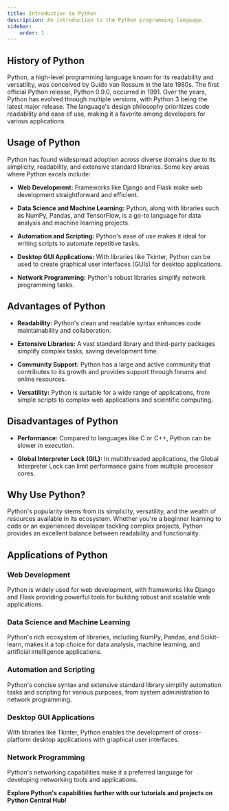 ```yaml
---
title: Introduction to Python
description: An introduction to the Python programming language.
sidebar: 
    order: 1
---
```


## History of Python

Python, a high-level programming language known for its readability and versatility, was conceived by Guido van Rossum in the late 1980s. The first official Python release, Python 0.9.0, occurred in 1991. Over the years, Python has evolved through multiple versions, with Python 3 being the latest major release. The language's design philosophy prioritizes code readability and ease of use, making it a favorite among developers for various applications.

## Usage of Python

Python has found widespread adoption across diverse domains due to its simplicity, readability, and extensive standard libraries. Some key areas where Python excels include:

- **Web Development:** Frameworks like Django and Flask make web development straightforward and efficient.

- **Data Science and Machine Learning:** Python, along with libraries such as NumPy, Pandas, and TensorFlow, is a go-to language for data analysis and machine learning projects.

- **Automation and Scripting:** Python's ease of use makes it ideal for writing scripts to automate repetitive tasks.

- **Desktop GUI Applications:** With libraries like Tkinter, Python can be used to create graphical user interfaces (GUIs) for desktop applications.

- **Network Programming:** Python's robust libraries simplify network programming tasks.

## Advantages of Python

- **Readability:** Python's clean and readable syntax enhances code maintainability and collaboration.

- **Extensive Libraries:** A vast standard library and third-party packages simplify complex tasks, saving development time.

- **Community Support:** Python has a large and active community that contributes to its growth and provides support through forums and online resources.

- **Versatility:** Python is suitable for a wide range of applications, from simple scripts to complex web applications and scientific computing.

## Disadvantages of Python

- **Performance:** Compared to languages like C or C++, Python can be slower in execution.

- **Global Interpreter Lock (GIL):** In multithreaded applications, the Global Interpreter Lock can limit performance gains from multiple processor cores.

## Why Use Python?

Python's popularity stems from its simplicity, versatility, and the wealth of resources available in its ecosystem. Whether you're a beginner learning to code or an experienced developer tackling complex projects, Python provides an excellent balance between readability and functionality.

## Applications of Python

### Web Development

Python is widely used for web development, with frameworks like Django and Flask providing powerful tools for building robust and scalable web applications.

### Data Science and Machine Learning

Python's rich ecosystem of libraries, including NumPy, Pandas, and Scikit-learn, makes it a top choice for data analysis, machine learning, and artificial intelligence applications.

### Automation and Scripting

Python's concise syntax and extensive standard library simplify automation tasks and scripting for various purposes, from system administration to network programming.

### Desktop GUI Applications

With libraries like Tkinter, Python enables the development of cross-platform desktop applications with graphical user interfaces.

### Network Programming

Python's networking capabilities make it a preferred language for developing networking tools and applications.

**Explore Python's capabilities further with our tutorials and projects on Python Central Hub!**